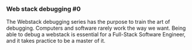 ### Web stack debugging #0

The Webstack debugging series has the purpose to train the art of debugging.
Computers and software rarely work the way we want.
Being able to debug a webstack is essential for a Full-Stack Software Engineer,
and it takes practice to be a master of it.